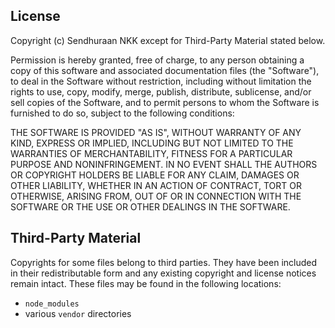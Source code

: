 License
-------
Copyright (c) Sendhuraan NKK except for Third-Party Material
stated below.

Permission is hereby granted, free of charge, to any person obtaining a
copy of this software and associated documentation files (the "Software"),
to deal in the Software without restriction, including without limitation
the rights to use, copy, modify, merge, publish, distribute, sublicense,
and/or sell copies of the Software, and to permit persons to whom the
Software is furnished to do so, subject to the following conditions:

THE SOFTWARE IS PROVIDED "AS IS", WITHOUT WARRANTY OF ANY KIND, EXPRESS OR
IMPLIED, INCLUDING BUT NOT LIMITED TO THE WARRANTIES OF MERCHANTABILITY,
FITNESS FOR A PARTICULAR PURPOSE AND NONINFRINGEMENT. IN NO EVENT SHALL
THE AUTHORS OR COPYRIGHT HOLDERS BE LIABLE FOR ANY CLAIM, DAMAGES OR OTHER
LIABILITY, WHETHER IN AN ACTION OF CONTRACT, TORT OR OTHERWISE, ARISING FROM,
OUT OF OR IN CONNECTION WITH THE SOFTWARE OR THE USE OR OTHER DEALINGS IN
THE SOFTWARE.


Third-Party Material
--------------------
Copyrights for some files belong to third parties. They have been included
in their redistributable form and any existing copyright and license notices
remain intact. These files may be found in the following locations:

* `node_modules`
* various `vendor` directories